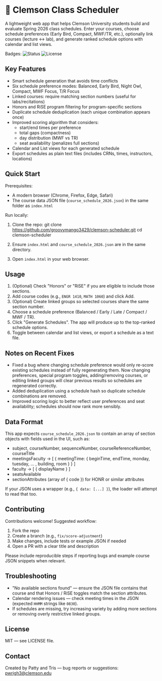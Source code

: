 # 🐅 Clemson Class Scheduler

A lightweight web app that helps Clemson University students build and evaluate Spring 2026 class schedules. Enter your courses, choose schedule preferences (Early Bird, Compact, MWF/TR, etc.), optionally link courses (lecture ↔ lab), and generate ranked schedule options with calendar and list views.

Badges: ![Status](https://img.shields.io/badge/status-beta-yellow) ![License](https://img.shields.io/badge/license-MIT-blue)

## Key Features

- Smart schedule generation that avoids time conflicts
- Six schedule preference modes: Balanced, Early Bird, Night Owl, Compact, MWF Focus, T/R Focus
- Linked courses: require matching section numbers (useful for labs/recitations)
- Honors and RiSE program filtering for program-specific sections
- Duplicate schedule deduplication (each unique combination appears once)
- Improved scoring algorithm that considers:
  - start/end times per preference
  - total gaps (compactness)
  - day distribution (MWF vs TR)
  - seat availability (penalizes full sections)
- Calendar and List views for each generated schedule
- Export schedules as plain text files (includes CRNs, times, instructors, locations)

## Quick Start

Prerequisites:
- A modern browser (Chrome, Firefox, Edge, Safari)
- The course data JSON file (`course_schedule_2026.json`) in the same folder as `index.html`

Run locally:
1. Clone the repo:
   git clone https://github.com/groovymango3429/clemson-scheduler.git
   cd clemson-scheduler

2. Ensure `index.html` and `course_schedule_2026.json` are in the same directory.

3. Open `index.html` in your web browser.


## Usage

1. (Optional) Check "Honors" or "RiSE" if you are eligible to include those sections.
2. Add course codes (e.g., `ENGR 1410`, `MATH 1060`) and click Add.
3. (Optional) Create linked groups so selected courses share the same section number.
4. Choose a schedule preference (Balanced / Early / Late / Compact / MWF / TR).
5. Click "Generate Schedules". The app will produce up to the top-ranked schedule options.
6. Toggle between calendar and list views, or export a schedule as a text file.

## Notes on Recent Fixes
- Fixed a bug where changing schedule preference would only re-score existing schedules instead of fully regenerating them. Now changing preferences, special program toggles, adding/removing courses, or editing linked groups will clear previous results so schedules are regenerated correctly.
- Added deduplication using a schedule hash so duplicate schedule combinations are removed.
- Improved scoring logic to better reflect user preferences and seat availability; schedules should now rank more sensibly.

## Data Format
This app expects `course_schedule_2026.json` to contain an array of section objects with fields used in the UI, such as:
- subject, courseNumber, sequenceNumber, courseReferenceNumber, courseTitle
- meetingsFaculty → [ { meetingTime: { beginTime, endTime, monday, tuesday, ... , building, room } } ]
- faculty → [ { displayName } ]
- seatsAvailable
- sectionAttributes (array of { code }) for HONR or similar attributes

If your JSON uses a wrapper (e.g., `{ data: [...] }`), the loader will attempt to read that too.

## Contributing
Contributions welcome! Suggested workflow:
1. Fork the repo
2. Create a branch (e.g., `fix/score-adjustment`)
3. Make changes, include tests or example JSON if needed
4. Open a PR with a clear title and description

Please include reproducible steps if reporting bugs and example course JSON snippets when relevant.

## Troubleshooting
- "No available sections found" — ensure the JSON file contains that course and that Honors / RiSE toggles match the section attributes.
- Calendar rendering issues — check meeting times in the JSON (expected `HHMM` strings like `0830`).
- If schedules are missing, try increasing variety by adding more sections or removing overly restrictive linked groups.

## License
MIT — see LICENSE file.

## Contact
Created by Patty and Tris — bug reports or suggestions: pwrigh3@clemson.edu
